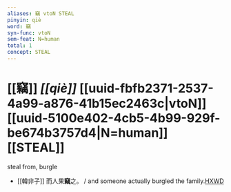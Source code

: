 ```yaml
---
aliases: 竊 vtoN STEAL
pinyin: qiè
word: 竊
syn-func: vtoN
sem-feat: N=human
total: 1
concept: STEAL 
---
```

# [[竊]] *[[qiè]]*  [[uuid-fbfb2371-2537-4a99-a876-41b15ec2463c|vtoN]] [[uuid-5100e402-4cb5-4b99-929f-be674b3757d4|N=human]] [[STEAL]]
steal from, burgle
 - [[韓非子]] 而人果**竊**之。 / and someone actually burgled the family.[HXWD](https://hxwd.org/textview.html?location=KR3c0005_tls_023-71a.4)